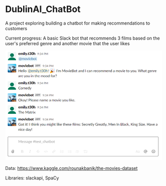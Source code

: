 # DublinAI_ChatBot

A project exploring building a chatbot for making recommendations to customers


Current progress: 
A basic Slack bot that recommends 3 films based on the user's preferred genre and another movie that the user likes

<img src="https://github.com/eteohx/DublinAI_ChatBot/blob/master/reports/images/test_bot.PNG" width="500" height="350">



Data:
https://www.kaggle.com/rounakbanik/the-movies-dataset

Libraries: 
slackapi, SpaCy
